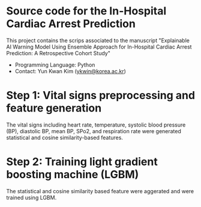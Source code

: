 # Source code for the In-Hospital Cardiac Arrest Prediction

This project contains the scrips associated to the manuscript "Explainable AI Warning Model Using Ensemble Approach for In-Hospital Cardiac Arrest Prediction: A Retrospective Cohort Study"

- Programming Language: Python
- Contact: Yun Kwan Kim (ykwin@korea.ac.kr)

# Step 1: Vital signs preprocessing and feature generation
The vital signs including heart rate, temperature, systolic blood pressure (BP), diastolic BP, mean BP, SPo2, and respiration rate were generated statistical and cosine similarity-based features.

# Step 2: Training light gradient boosting machine (LGBM)
The statistical and cosine similarity based feature were aggerated and were trained using LGBM.
